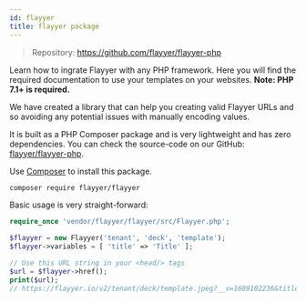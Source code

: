 ```yaml
---
id: flayyer
title: flayyer package
---
```


> Repository: https://github.com/flayyer/flayyer-php

Learn how to ingrate Flayyer with any PHP framework. Here you will find the required documentation to use your templates on your websites. **Note: PHP 7.1+ is required.**

We have created a library that can help you creating valid Flayyer URLs and so avoiding any potential issues with manually encoding values.

It is built as a PHP Composer package and is very lightweight and has zero dependencies. You can check the source-code on our GitHub: [flayyer/flayyer-php](https://github.com/flayyer/flayyer-php).

Use [Composer](https://getcomposer.org/) to install this package.

```bash title="Terminal.app"
composer require flayyer/flayyer
```

Basic usage is very straight-forward:

```php
require_once 'vendor/flayyer/flayyer/src/Flayyer.php';

$flayyer = new Flayyer('tenant', 'deck', 'template');
$flayyer->variables = [ 'title' => 'Title' ];

// Use this URL string in your <head/> tags
$url = $flayyer->href();
print($url);
// https://flayyer.io/v2/tenant/deck/template.jpeg?__v=1609102236&title=Title
```
